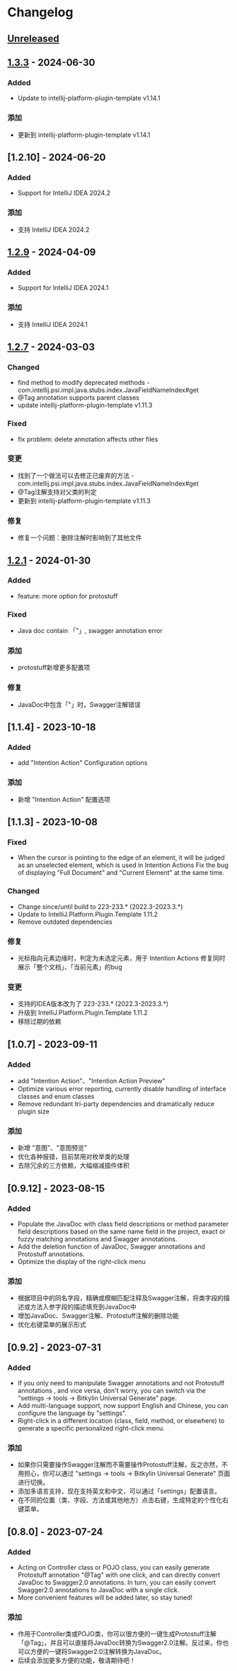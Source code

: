 <!-- Keep a Changelog guide -> https://keepachangelog.com -->

# Changelog

## [Unreleased]

## [1.3.3] - 2024-06-30

### Added

- Update to intellij-platform-plugin-template v1.14.1

### 添加

- 更新到 intellij-platform-plugin-template v1.14.1

## [1.2.10] - 2024-06-20

### Added

- Support for IntelliJ IDEA 2024.2

### 添加

- 支持 IntelliJ IDEA 2024.2

## [1.2.9] - 2024-04-09

### Added

- Support for IntelliJ IDEA 2024.1

### 添加

- 支持 IntelliJ IDEA 2024.1

## [1.2.7] - 2024-03-03

### Changed

- find method to modify deprecated methods - com.intellij.psi.impl.java.stubs.index.JavaFieldNameIndex#get
- @Tag annotation supports parent classes
- update intellij-platform-plugin-template v1.11.3

### Fixed

- fix problem: delete annotation affects other files

### 变更

- 找到了一个做法可以去修正已废弃的方法 - com.intellij.psi.impl.java.stubs.index.JavaFieldNameIndex#get
- @Tag注解支持对父类的判定
- 更新到 intellij-platform-plugin-template v1.11.3

### 修复

- 修复一个问题：删除注解时影响到了其他文件

## [1.2.1] - 2024-01-30

### Added

- feature: more option for protostuff

### Fixed

- Java doc contain 「"」, swagger annotation error

### 添加

- protostuff新增更多配置项

### 修复

- JavaDoc中包含「"」时，Swagger注解错误

## [1.1.4] - 2023-10-18

### Added

- add "Intention Action" Configuration options

### 添加

- 新增 "Intention Action" 配置选项

## [1.1.3] - 2023-10-08

### Fixed

- When the cursor is pointing to the edge of an element, it will be judged as an unselected element, which is used in
  Intention Actions Fix the bug of displaying "Full Document" and "Current Element" at the same time.

### Changed

- Change since/until build to 223-233.* (2022.3-2023.3.*)
- Update to IntelliJ.Platform.Plugin.Template 1.11.2
- Remove outdated dependencies

### 修复

- 光标指向元素边缘时，判定为未选定元素，用于 Intention Actions 修复同时展示「整个文档」、「当前元素」的bug

### 变更

- 支持的IDEA版本改为了 223-233.* (2022.3-2023.3.*)
- 升级到 IntelliJ.Platform.Plugin.Template 1.11.2
- 移除过期的依赖

## [1.0.7] - 2023-09-11

### Added

- add "Intention Action"、"Intention Action Preview"
- Optimize various error reporting, currently disable handling of interface classes and enum classes
- Remove redundant tri-party dependencies and dramatically reduce plugin size

### 添加

- 新增 "意图"、"意图预览"
- 优化各种报错，目前禁用对枚举类的处理
- 去除冗余的三方依赖，大幅缩减插件体积

## [0.9.12] - 2023-08-15

### Added

- Populate the JavaDoc with class field descriptions or method parameter field descriptions based on the same name field
  in the project, exact or fuzzy matching annotations and Swagger annotations.
- Add the deletion function of JavaDoc, Swagger annotations and Protostuff annotations.
- Optimize the display of the right-click menu

### 添加

- 根据项目中的同名字段，精确或模糊匹配注释及Swagger注解，将类字段的描述或方法入参字段的描述填充到JavaDoc中
- 增加JavaDoc、Swagger注解、Protostuff注解的删除功能
- 优化右键菜单的展示形式

## [0.9.2] - 2023-07-31

### Added

- If you only need to manipulate Swagger annotations and not Protostuff annotations , and vice versa, don't worry, you
  can switch via the "settings -> tools -> Bitkylin Universal Generate" page.
- Add multi-language support, now support English and Chinese, you can configure the language by "settings".
- Right-click in a different location (class, field, method, or elsewhere) to generate a specific personalized
  right-click menu.

### 添加

- 如果你只需要操作Swagger注解而不需要操作Protostuff注解，反之亦然，不用担心，你可以通过 "settings -> tools -> Bitkylin
  Universal Generate" 页面进行切换。
- 添加多语言支持，现在支持英文和中文，可以通过「settings」配置语言。
- 在不同的位置（类、字段、方法或其他地方）点击右键，生成特定的个性化右键菜单。

## [0.8.0] - 2023-07-24

### Added

- Acting on Controller class or POJO class, you can easily generate Protostuff annotation "@Tag" with one click, and can
  directly convert JavaDoc to Swagger2.0 annotations. In turn, you can easily convert Swagger2.0 annotations to JavaDoc
  with a single click.
- More convenient features will be added later, so stay tuned!

### 添加

- 作用于Controller类或POJO类，你可以很方便的一键生成Protostuff注解「@Tag」，并且可以直接将JavaDoc转换为Swagger2.0注解。反过来，你也可以方便的一键将Swagger2.0注解转换为JavaDoc。
- 后续会添加更多方便的功能，敬请期待吧！

[Unreleased]: https://github.com/bitkylin/bitkylin-universal-generate/compare/v1.3.3...main

[1.3.3]: https://github.com/bitkylin/bitkylin-universal-generate/compare/v1.2.9...v1.3.3

[1.2.9]: https://github.com/bitkylin/bitkylin-universal-generate/compare/v1.2.7...v1.2.9

[1.2.7]: https://github.com/bitkylin/bitkylin-universal-generate/compare/v1.2.1...v1.2.7

[1.2.1]: https://github.com/bitkylin/bitkylin-universal-generate/compare/v1.1.4...v1.2.1
